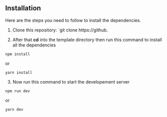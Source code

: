 ## Installation
Here are the steps you need to follow to install the dependencies.

1. Clone  this repository: `git clone https://github.

2. After that **cd** into the template directory then run this command to install all the dependencies

```
npm install
```
or

```
yarn install
```

3. Now run this command to start the developement server

```
npm run dev
```

or 

```
yarn dev
```


